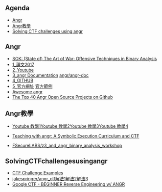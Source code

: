 ## Agenda
- [Angr](#Angr)
- [Angr教學](#Angr教學)
- [Solving CTF challenges using angr](#SolvingCTFchallengesusingangr)

## Angr
- [SOK: (State of) The Art of War: Offensive Techniques in Binary Analysis](https://ieeexplore.ieee.org/document/7546500)
- [1_論文2017](https://ieeexplore.ieee.org/document/8077799) 
- [2_Youtube](https://www.youtube.com/watch?v=Wx2RhKI7TIU) 
- [3_angr Documentation](https://docs.angr.io/)  [angr/angr-doc](https://github.com/angr/angr-doc)
- [4_GITHUB](https://github.com/angr/angr) 
- [5_官方網址](https://angr.io/)  [官方範例](https://docs.angr.io/examples)
- [Awesome angr](https://pythonawesome.com/a-collection-of-resources-tools-and-analyses-for-the-angr-binary-analysis-framework/)
- [The Top 40 Angr Open Source Projects on Github](https://awesomeopensource.com/projects/angr)


## Angr教學
- [Youtube 教學1](https://www.youtube.com/watch?v=a4tKDX4F5Ng)[Youtube 教學2](https://www.youtube.com/watch?v=XgHZ6QnZkgc)[Youtube 教學3](https://www.youtube.com/watch?v=XgHZ6QnZkgc)[Youtube 教學4](https://www.youtube.com/channel/UCLx14vWN9uw5ziL_dq0WDfA/videos)

- [Teaching with angr: A Symbolic Execution Curriculum and CTF](https://www.usenix.org/sites/default/files/conference/protected-files/ase18_slides_feng.pdf)
- [FSecureLABS/z3_and_angr_binary_analysis_workshop](https://github.com/FSecureLABS/z3_and_angr_binary_analysis_workshop)


## SolvingCTFchallengesusingangr
- [CTF Challenge Examples](https://github.com/angr/angr-doc/blob/master/docs/more-examples.md)
- [jakespringer/angr_ctf](https://github.com/jakespringer/angr_ctf)[解法1](https://cexplr.github.io/writeups/angr/3_angr_post_1.html)[解法2](https://github.com/ZERO-A-ONE/AngrCTF_FITM)[解法3](https://bbs.pediy.com/thread-267227.htm)
- [Google CTF - BEGINNER Reverse Engineering w/ ANGR](https://www.youtube.com/watch?v=RCgEIBfnTEI)
